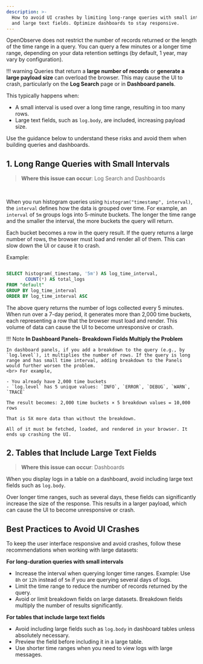 ```yaml
---
description: >-
  How to avoid UI crashes by limiting long-range queries with small intervals
  and large text fields. Optimize dashboards to stay responsive.
---
```

OpenObserve does not restrict the number of records returned or the length of the time range in a query. You can query a few minutes or a longer time range, depending on your data retention settings (by default, 1 year, may vary by configuration).

!!! warning
    Queries that return a **large number of records** or **generate a large payload size** can overload the browser. This may cause the UI to crash, particularly on the **Log Search** page or in **Dashboard panels**.

This typically happens when:

- A small interval is used over a long time range, resulting in too many rows.
- Large text fields, such as `log.body`, are included, increasing payload size.


 
Use the guidance below to understand these risks and avoid them when building queries and dashboards.

## 1. Long Range Queries with Small Intervals 

> **Where this issue can occur**: Log Search and Dashboards
<br>

When you run histogram queries using `histogram("timestamp", interval)`, the `interval` defines how the data is grouped over time. For example, an `interval` of `5m` groups logs into 5-minute buckets. The longer the time range and the smaller the interval, the more buckets the query will return.

Each bucket becomes a row in the query result. If the query returns a large number of rows, the browser must load and render all of them. This can slow down the UI or cause it to crash.

Example: 

```sql linenums="1"

SELECT histogram(_timestamp, '5m') AS log_time_interval,
       COUNT(*) AS total_logs
FROM "default"
GROUP BY log_time_interval
ORDER BY log_time_interval ASC
```

The above query returns the number of logs collected every 5 minutes. When run over a 7-day period, it generates more than 2,000 time buckets, each representing a row that the browser must load and render. This volume of data can cause the UI to become unresponsive or crash.


!!! Note
    **In Dashboard Panels- Breakdown Fields Multiply the Problem**

    In dashboard panels, if you add a breakdown to the query (e.g., by `log.level`), it multiplies the number of rows. If the query is long range and has small time interval, adding breakdown to the Panels would further worsen the problem. 
    <br> For example,

    - You already have 2,000 time buckets  
    - `log.level` has 5 unique values: `INFO`, `ERROR`, `DEBUG`, `WARN`, `TRACE`

    The result becomes: 2,000 time buckets × 5 breakdown values = 10,000 rows

    That is 5X more data than without the breakdown. 

    All of it must be fetched, loaded, and rendered in your browser. It ends up crashing the UI. 

## 2. Tables that Include Large Text Fields 

> **Where this issue can occur**: Dashboards


When you display logs in a table on a dashboard, avoid including large text fields such as `log.body`. 

Over longer time ranges, such as several days, these fields can significantly increase the size of the response. This results in a larger payload, which can cause the UI to become unresponsive or crash.

## Best Practices to Avoid UI Crashes

To keep the user interface responsive and avoid crashes, follow these recommendations when working with large datasets:

**For long-duration queries with small intervals**

- Increase the interval when querying longer time ranges. Example: Use `8h` or `12h` instead of `5m` if you are querying several days of logs.  
- Limit the time range to reduce the number of records returned by the query.   
- Avoid or limit breakdown fields on large datasets. Breakdown fields multiply the number of results significantly. 

**For tables that include large text fields**

- Avoid including large fields such as `log.body` in dashboard tables unless absolutely necessary.  
- Preview the field before including it in a large table.  
- Use shorter time ranges when you need to view logs with large messages.
